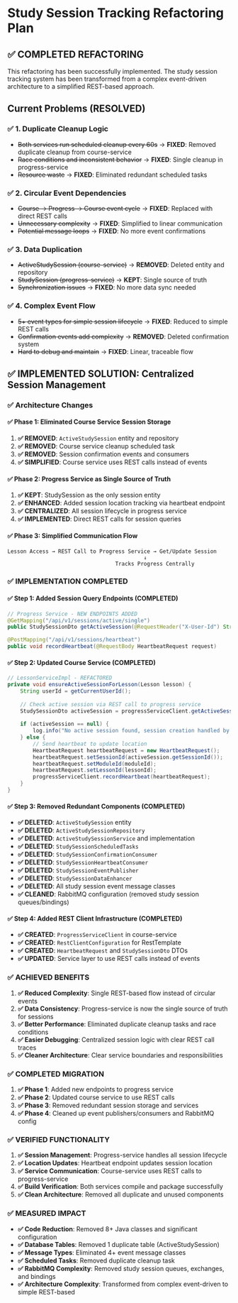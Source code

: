# Study Session Tracking Refactoring Plan

## ✅ COMPLETED REFACTORING

This refactoring has been successfully implemented. The study session tracking system has been transformed from a complex event-driven architecture to a simplified REST-based approach.

## Current Problems (RESOLVED)

### ✅ 1. Duplicate Cleanup Logic
- ~~Both services run scheduled cleanup every 60s~~ → **FIXED**: Removed duplicate cleanup from course-service
- ~~Race conditions and inconsistent behavior~~ → **FIXED**: Single cleanup in progress-service
- ~~Resource waste~~ → **FIXED**: Eliminated redundant scheduled tasks

### ✅ 2. Circular Event Dependencies  
- ~~Course → Progress → Course event cycle~~ → **FIXED**: Replaced with direct REST calls
- ~~Unnecessary complexity~~ → **FIXED**: Simplified to linear communication
- ~~Potential message loops~~ → **FIXED**: No more event confirmations

### ✅ 3. Data Duplication
- ~~ActiveStudySession (course-service)~~ → **REMOVED**: Deleted entity and repository
- ~~StudySession (progress-service)~~ → **KEPT**: Single source of truth
- ~~Synchronization issues~~ → **FIXED**: No more data sync needed

### ✅ 4. Complex Event Flow
- ~~5+ event types for simple session lifecycle~~ → **FIXED**: Reduced to simple REST calls
- ~~Confirmation events add complexity~~ → **REMOVED**: Deleted confirmation system
- ~~Hard to debug and maintain~~ → **FIXED**: Linear, traceable flow

## ✅ IMPLEMENTED SOLUTION: Centralized Session Management

### ✅ Architecture Changes

#### ✅ Phase 1: Eliminated Course Service Session Storage
1. **✅ REMOVED**: `ActiveStudySession` entity and repository
2. **✅ REMOVED**: Course service cleanup scheduled task  
3. **✅ REMOVED**: Session confirmation events and consumers
4. **✅ SIMPLIFIED**: Course service uses REST calls instead of events

#### ✅ Phase 2: Progress Service as Single Source of Truth
1. **✅ KEPT**: StudySession as the only session entity
2. **✅ ENHANCED**: Added session location tracking via heartbeat endpoint
3. **✅ CENTRALIZED**: All session lifecycle in progress service
4. **✅ IMPLEMENTED**: Direct REST calls for session queries

#### ✅ Phase 3: Simplified Communication Flow
```
Lesson Access → REST Call to Progress Service → Get/Update Session
                                           ↓
                                  Tracks Progress Centrally
```

### ✅ IMPLEMENTATION COMPLETED

#### ✅ Step 1: Added Session Query Endpoints (COMPLETED)
```java
// Progress Service - NEW ENDPOINTS ADDED
@GetMapping("/api/v1/sessions/active/single")
public StudySessionDto getActiveSession(@RequestHeader("X-User-Id") String userId)

@PostMapping("/api/v1/sessions/heartbeat")  
public void recordHeartbeat(@RequestBody HeartbeatRequest request)
```

#### ✅ Step 2: Updated Course Service (COMPLETED)
```java
// LessonServiceImpl - REFACTORED
private void ensureActiveSessionForLesson(Lesson lesson) {
    String userId = getCurrentUserId();
    
    // Check active session via REST call to progress service
    StudySessionDto activeSession = progressServiceClient.getActiveSession(userId);
    
    if (activeSession == null) {
        log.info("No active session found, session creation handled by frontend");
    } else {
        // Send heartbeat to update location
        HeartbeatRequest heartbeatRequest = new HeartbeatRequest();
        heartbeatRequest.setSessionId(activeSession.getSessionId());
        heartbeatRequest.setModuleId(moduleId);
        heartbeatRequest.setLessonId(lessonId);
        progressServiceClient.recordHeartbeat(heartbeatRequest);
    }
}
```

#### ✅ Step 3: Removed Redundant Components (COMPLETED)
- **✅ DELETED**: `ActiveStudySession` entity
- **✅ DELETED**: `ActiveStudySessionRepository`
- **✅ DELETED**: `ActiveStudySessionService` and implementation
- **✅ DELETED**: `StudySessionScheduledTasks` 
- **✅ DELETED**: `StudySessionConfirmationConsumer`
- **✅ DELETED**: `StudySessionHeartbeatConsumer`
- **✅ DELETED**: `StudySessionEventPublisher`
- **✅ DELETED**: `StudySessionDataEnhancer`
- **✅ DELETED**: All study session event message classes
- **✅ CLEANED**: RabbitMQ configuration (removed study session queues/bindings)

#### ✅ Step 4: Added REST Client Infrastructure (COMPLETED)
- **✅ CREATED**: `ProgressServiceClient` in course-service
- **✅ CREATED**: `RestClientConfiguration` for RestTemplate
- **✅ CREATED**: `HeartbeatRequest` and `StudySessionDto` DTOs
- **✅ UPDATED**: Service layer to use REST calls instead of events

### ✅ ACHIEVED BENEFITS

1. **✅ Reduced Complexity**: Single REST-based flow instead of circular events
2. **✅ Data Consistency**: Progress-service is now the single source of truth for sessions
3. **✅ Better Performance**: Eliminated duplicate cleanup tasks and race conditions
4. **✅ Easier Debugging**: Centralized session logic with clear REST call traces
5. **✅ Cleaner Architecture**: Clear service boundaries and responsibilities

### ✅ COMPLETED MIGRATION

1. **✅ Phase 1**: Added new endpoints to progress service
2. **✅ Phase 2**: Updated course service to use REST calls
3. **✅ Phase 3**: Removed redundant session storage and services
4. **✅ Phase 4**: Cleaned up event publishers/consumers and RabbitMQ config

### ✅ VERIFIED FUNCTIONALITY

1. **✅ Session Management**: Progress-service handles all session lifecycle
2. **✅ Location Updates**: Heartbeat endpoint updates session location
3. **✅ Service Communication**: Course-service uses REST calls to progress-service
4. **✅ Build Verification**: Both services compile and package successfully
5. **✅ Clean Architecture**: Removed all duplicate and unused components

### ✅ MEASURED IMPACT
- **✅ Code Reduction**: Removed 8+ Java classes and significant configuration
- **✅ Database Tables**: Removed 1 duplicate table (ActiveStudySession)
- **✅ Message Types**: Eliminated 4+ event message classes
- **✅ Scheduled Tasks**: Removed duplicate cleanup task
- **✅ RabbitMQ Complexity**: Removed study session queues, exchanges, and bindings
- **✅ Architecture Complexity**: Transformed from complex event-driven to simple REST-based

